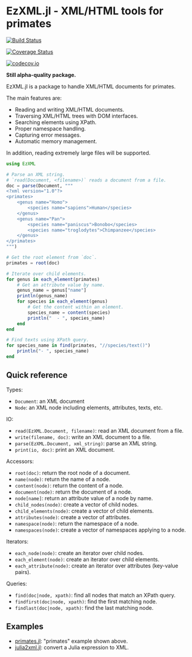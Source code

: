 # EzXML.jl - XML/HTML tools for primates

[![Build Status](https://travis-ci.org/bicycle1885/EzXML.jl.svg?branch=master)](https://travis-ci.org/bicycle1885/EzXML.jl)

[![Coverage Status](https://coveralls.io/repos/bicycle1885/EzXML.jl/badge.svg?branch=master&service=github)](https://coveralls.io/github/bicycle1885/EzXML.jl?branch=master)

[![codecov.io](http://codecov.io/github/bicycle1885/EzXML.jl/coverage.svg?branch=master)](http://codecov.io/github/bicycle1885/EzXML.jl?branch=master)

**Still alpha-quality package.**

EzXML.jl is a package to handle XML/HTML documents for primates.

The main features are:
* Reading and writing XML/HTML documents.
* Traversing XML/HTML trees with DOM interfaces.
* Searching elements using XPath.
* Proper namespace handling.
* Capturing error messages.
* Automatic memory management.

In addition, reading extremely large files will be supported.

```julia
using EzXML

# Parse an XML string.
# `read(Document, <filename>)` reads a document from a file.
doc = parse(Document, """
<?xml version="1.0"?>
<primates>
    <genus name="Homo">
        <species name="sapiens">Human</species>
    </genus>
    <genus name="Pan">
        <species name="paniscus">Bonobo</species>
        <species name="troglodytes">Chimpanzee</species>
    </genus>
</primates>
""")

# Get the root element from `doc`.
primates = root(doc)

# Iterate over child elements.
for genus in each_element(primates)
    # Get an attribute value by name.
    genus_name = genus["name"]
    println(genus_name)
    for species in each_element(genus)
        # Get the content within an element.
        species_name = content(species)
        println("  - ", species_name)
    end
end

# Find texts using XPath query.
for species_name in find(primates, "//species/text()")
    println("- ", species_name)
end
```


## Quick reference

Types:
* `Document`: an XML document
* `Node`: an XML node including elements, attributes, texts, etc.

IO:
* `read(EzXML.Document, filename)`: read an XML document from a file.
* `write(filename, doc)`: write an XML document to a file.
* `parse(EzXML.Document, xml_string)`: parse an XML string.
* `print(io, doc)`: print an XML document.

Accessors:
* `root(doc)`: return the root node of a document.
* `name(node)`: return the name of a node.
* `content(node)`: return the content of a node.
* `document(node)`: return the document of a node.
* `node[name]`: return an attribute value of a node by name.
* `child_nodes(node)`: create a vector of child nodes.
* `child_elements(node)`: create a vector of child elements.
* `attributes(node)`: create a vector of attributes.
* `namespace(node)`: return the namespace of a node.
* `namespaces(node)`: create a vector of namespaces applying to a node.

Iterators:
* `each_node(node)`: create an iterator over child nodes.
* `each_element(node)`: create an iterator over child elements.
* `each_attribute(node)`: create an iterator over attributes (key-value pairs).

Queries:
* `find(doc|node, xpath)`: find all nodes that match an XPath query.
* `findfirst(doc|node, xpath)`: find the first matching node.
* `findlast(doc|node, xpath)`: find the last matching node.


## Examples

* [primates.jl](/example/primates.jl): "primates" example shown above.
* [julia2xml.jl](/example/julia2xml.jl): convert a Julia expression to XML.

